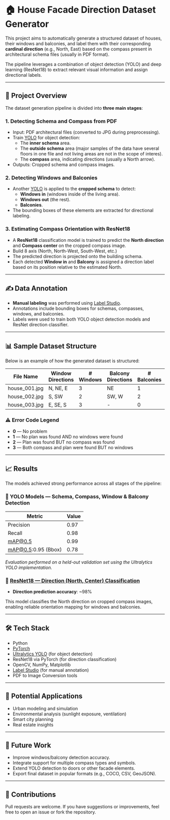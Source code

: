 # 🏠 House Facade Direction Dataset Generator

This project aims to automatically generate a structured dataset of houses, their windows and balconies, and label them with their corresponding **cardinal direction** (e.g., North, East) based on the compass present in architectural schema files (usually in PDF format).

The pipeline leverages a combination of object detection (YOLO) and deep learning (ResNet18) to extract relevant visual information and assign directional labels.

---

## 📁 Project Overview

The dataset generation pipeline is divided into **three main stages**:

### 1. Detecting Schema and Compass from PDF

- Input: PDF architectural files (converted to JPG during preprocessing).
- Train [YOLO](https://github.com/ultralytics/ultralytics) for object detection:
  - The **inner schema** area.
  - The **outside schema** area (major samples of the data have several floors in one file and not living areas are not in the scope of interes).
  - The **compass** area, indicating directions (usually a North arrow).
- Outputs: Cropped schema and compass images.

### 2. Detecting Windows and Balconies

- Another [YOLO](https://github.com/ultralytics/ultralytics) is applied to the **cropped schema** to detect:
  - **Windows in** (windows inside of the living area).
  - **Windows out** (the rest).
  - **Balconies**.
- The bounding boxes of these elements are extracted for directional labeling.

### 3. Estimating Compass Orientation with ResNet18

- A **ResNet18** classification model is trained to predict the **North direction** and **Compass center** on the cropped compass image.
- Build 8 axis (North, North-West, South-West, etc.)
- The predicted direction is projected onto the building schema.
- Each detected **Window in** and **Balcony** is assigned a direction label based on its position relative to the estimated North.

---

## ✍️ Data Annotation

- **Manual labeling** was performed using [Label Studio](https://labelstud.io/).
- Annotations include bounding boxes for schemas, compasses, windows, and balconies.
- Labels were used to train both YOLO object detection models and ResNet direction classifier.

---

## 📊 Sample Dataset Structure

Below is an example of how the generated dataset is structured:

| File Name        | Window Directions    | # Windows | Balcony Directions | # Balconies | Error Code | Main Direction |
|------------------|----------------------|-----------|---------------------|--------------|-------------|----------------|
| house_001.jpg    | N, NE, E             | 3         | NE                  | 1            | 0           | N              |
| house_002.jpg    | S, SW                | 2         | SW, W               | 2            | 1           | SW             |
| house_003.jpg    | E, SE, S             | 3         | -                   | 0            | 0           | SE             |

### ⚠️ Error Code Legend

- **0** — No problem  
- **1** — No plan was found AND no windows were found  
- **2** — Plan was found BUT no compass was found  
- **3** — Both compass and plan were found BUT no windows

---

## 📈 Results

The models achieved strong performance across all stages of the pipeline:

### 🧭 YOLO Models — Schema, Compass, Window & Balcony Detection

| Metric             | Value |
|--------------------|-------|
| Precision          | 0.97  |
| Recall             | 0.98  |
| mAP@0.5            | 0.99  |
| mAP@0.5:0.95 (Bbox)| 0.78  |

*Evaluation performed on a held-out validation set using the Ultralytics YOLO implementation.*

### 🧠 [ResNet18 — Direction (North, Center) Classification](https://github.com/AliveGorilla/PNRR_UNIPD/tree/main/compass_direction_train)

- **Direction prediction accuracy**: ~98%

This model classifies the North direction on cropped compass images, enabling reliable orientation mapping for windows and balconies.

---

## 🛠️ Tech Stack

- Python
- [PyTorch](https://pytorch.org/)
- [Ultralytics YOLO](https://github.com/ultralytics/ultralytics) (for object detection)
- ResNet18 via PyTorch (for direction classification)
- OpenCV, NumPy, Matplotlib
- [Label Studio](https://labelstud.io/) (for manual annotation)
- PDF to Image Conversion tools

---

## 🧠 Potential Applications

- Urban modeling and simulation
- Environmental analysis (sunlight exposure, ventilation)
- Smart city planning
- Real estate insights

---

## 🚧 Future Work

- Improve windwos/balcony detection accuracy.
- Integrate support for multiple compass types and symbols.
- Extend YOLO detection to doors or other facade elements.
- Export final dataset in popular formats (e.g., COCO, CSV, GeoJSON).

---

## 🤝 Contributions

Pull requests are welcome. If you have suggestions or improvements, feel free to open an issue or fork the repository.


